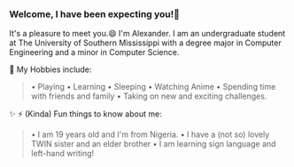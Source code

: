 ### Welcome, I have been expecting you!👋 
It's a pleasure to meet you.😄 I'm Alexander. I am an undergraduate student at The University of Southern Mississippi with a degree major in Computer Engineering and a minor in Computer Science.

🔭 My Hobbies include:
> • Playing
> • Learning
> • Sleeping
> • Watching Anime
> • Spending time with friends and family
> • Taking on new and exciting challenges.

✨ ⚡ (Kinda) Fun things to know about me:
> • I am 19 years old and I'm from Nigeria.
> • I have a (not so) lovely TWIN sister and an elder brother
> • I am learning sign language and left-hand writing!


